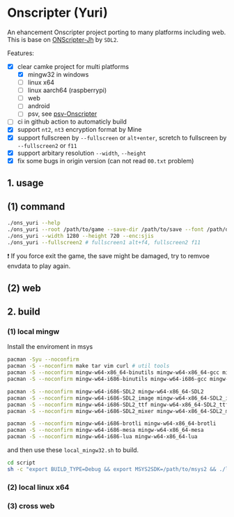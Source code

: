 # Onscripter (Yuri)  

An ehancement Onscripter project porting to many platforms including web.
This is base on [ONScripter-Jh](https://github.com/jh10001/ONScripter-Jh) by `SDL2`.

Features:  

- [x] clear camke project for multi platforms  
  - [x] mingw32 in windows
  - [ ] linux x64
  - [ ] linux aarch64 (raspberrypi)
  - [ ] web
  - [ ] android
  - [ ] psv, see [psv-Onscripter](https://github.com/YuriSizuku/psv-OnscripterJH)
- [ ] ci in github action to automaticly build  
- [x] support `nt2`, `nt3` encryption format by Mine  
- [x] support fullscreen by `--fullscreen` or `alt+enter`, scretch to fullscreen by `--fullscreen2` or `f11`  
- [x] support arbitary resolution `--width`, `--height`  
- [x] fix some bugs in origin version (can not read `00.txt` problem)  

## 1. usage

## (1) command

``` bash
./ons_yuri --help
./ons_yuri --root /path/to/game --save-dir /path/to/save --font /path/default.ttf
./ons_yuri --width 1280 --height 720 --enc:sjis
./ons_yuri --fullscreen2 # fullscreen1 alt+f4, fullscreen2 f11
```

❗ If you force exit the game, the save might be damaged, try to remvoe envdata to play again.

## (2) web

## 2. build

### (1) local mingw  

Install the enviroment in msys

``` sh
pacman -Syu --noconfirm
pacman -S --noconfirm make tar vim curl # util tools
pacman -S --noconfirm mingw-w64-x86_64-binutils mingw-w64-x86_64-gcc mingw-w64-x86_64-gdb # mingw64 compile tool
pacman -S --noconfirm mingw-w64-i686-binutils mingw-w64-i686-gcc mingw-w64-i686-gdb # mingw32 compile tool

pacman -S --noconfirm mingw-w64-i686-SDL2 mingw-w64-x86_64-SDL2
pacman -S --noconfirm mingw-w64-i686-SDL2_image mingw-w64-x86_64-SDL2_image
pacman -S --noconfirm mingw-w64-i686-SDL2_ttf mingw-w64-x86_64-SDL2_ttf
pacman -S --noconfirm mingw-w64-i686-SDL2_mixer mingw-w64-x86_64-SDL2_mixer

pacman -S --noconfirm mingw-w64-i686-brotli mingw-w64-x86_64-brotli
pacman -S --noconfirm mingw-w64-i686-mesa mingw-w64-x86_64-mesa
pacman -S --noconfirm mingw-w64-i686-lua mingw-w64-x86_64-lua
```

and then use these `local_mingw32.sh` to build.

``` sh
cd script
sh -c "export BUILD_TYPE=Debug && export MSYS2SDK=/path/to/msys2 && ./local_mingw32.sh"
```

### (2) local linux x64

### (3) cross web  
